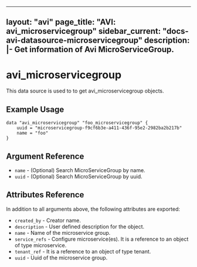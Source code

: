 <!--
    Copyright 2021 VMware, Inc.
    SPDX-License-Identifier: Mozilla Public License 2.0
-->
---
layout: "avi"
page_title: "AVI: avi_microservicegroup"
sidebar_current: "docs-avi-datasource-microservicegroup"
description: |-
  Get information of Avi MicroServiceGroup.
---

# avi_microservicegroup

This data source is used to to get avi_microservicegroup objects.

## Example Usage

```hcl
data "avi_microservicegroup" "foo_microservicegroup" {
    uuid = "microservicegroup-f9cf6b3e-a411-436f-95e2-2982ba2b217b"
    name = "foo"
}
```

## Argument Reference

* `name` - (Optional) Search MicroServiceGroup by name.
* `uuid` - (Optional) Search MicroServiceGroup by uuid.

## Attributes Reference

In addition to all arguments above, the following attributes are exported:

* `created_by` - Creator name.
* `description` - User defined description for the object.
* `name` - Name of the microservice group.
* `service_refs` - Configure microservice(es). It is a reference to an object of type microservice.
* `tenant_ref` - It is a reference to an object of type tenant.
* `uuid` - Uuid of the microservice group.

